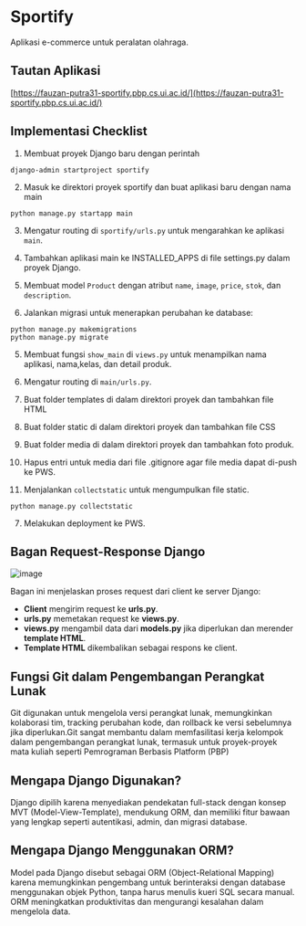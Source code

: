 # Sportify

Aplikasi e-commerce untuk peralatan olahraga.

## Tautan Aplikasi
[https://fauzan-putra31-sportify.pbp.cs.ui.ac.id/](https://fauzan-putra31-sportify.pbp.cs.ui.ac.id/)

## Implementasi Checklist

1. Membuat proyek Django baru dengan perintah 
```
django-admin startproject sportify
```
2. Masuk ke direktori proyek sportify dan buat aplikasi baru dengan nama main
```
python manage.py startapp main
```
3. Mengatur routing di `sportify/urls.py` untuk mengarahkan ke aplikasi `main`.
4. Tambahkan aplikasi main ke INSTALLED_APPS di file settings.py dalam proyek Django.

4. Membuat model `Product` dengan atribut `name`, `image`, `price`, `stok`, dan `description`.
5. Jalankan migrasi untuk menerapkan perubahan ke database:
```
python manage.py makemigrations
python manage.py migrate
```
5. Membuat fungsi `show_main` di `views.py` untuk menampilkan nama aplikasi, nama,kelas, dan detail produk.
6. Mengatur routing di `main/urls.py`.
6. Buat folder templates di dalam direktori proyek dan tambahkan file HTML
6. Buat folder static di dalam direktori proyek dan tambahkan file CSS
6. Buat folder media di dalam direktori proyek dan tambahkan foto produk.
6. Hapus entri untuk media dari file .gitignore agar file media dapat di-push ke PWS.

8. Menjalankan `collectstatic` untuk mengumpulkan file static.
```
python manage.py collectstatic
```
7. Melakukan deployment ke PWS.

## Bagan Request-Response Django

![image](https://github.com/user-attachments/assets/7e5edb3d-7a94-42ee-8b77-878bb7471dcc)


Bagan ini menjelaskan proses request dari client ke server Django:
- **Client** mengirim request ke **urls.py**.
- **urls.py** memetakan request ke **views.py**.
- **views.py** mengambil data dari **models.py** jika diperlukan dan merender **template HTML**.
- **Template HTML** dikembalikan sebagai respons ke client.

## Fungsi Git dalam Pengembangan Perangkat Lunak
Git digunakan untuk mengelola versi perangkat lunak, memungkinkan kolaborasi tim, tracking perubahan kode, dan rollback ke versi sebelumnya jika diperlukan.Git sangat membantu dalam memfasilitasi kerja kelompok dalam pengembangan perangkat lunak, termasuk untuk proyek-proyek mata kuliah seperti Pemrograman Berbasis Platform (PBP)

## Mengapa Django Digunakan?
Django dipilih karena menyediakan pendekatan full-stack dengan konsep MVT (Model-View-Template), mendukung ORM, dan memiliki fitur bawaan yang lengkap seperti autentikasi, admin, dan migrasi database.

## Mengapa Django Menggunakan ORM?
Model pada Django disebut sebagai ORM (Object-Relational Mapping) karena memungkinkan pengembang untuk berinteraksi dengan database menggunakan objek Python, tanpa harus menulis kueri SQL secara manual. ORM meningkatkan produktivitas dan mengurangi kesalahan dalam mengelola data.
